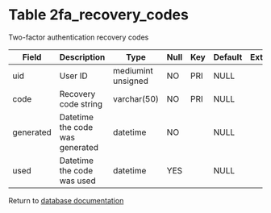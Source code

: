 Table 2fa_recovery_codes
===========
Two-factor authentication recovery codes

| Field     | Description                     | Type               | Null | Key | Default | Extra |    
| --------- | ------------------------------- | ------------------ | ---- | --- | ------- | ----- |    
| uid       | User ID                         | mediumint unsigned | NO   | PRI | NULL    |       |    
| code      | Recovery code string            | varchar(50)        | NO   | PRI | NULL    |       |    
| generated | Datetime the code was generated | datetime           | NO   |     | NULL    |       |    
| used      | Datetime the code was used      | datetime           | YES  |     | NULL    |       |    

Return to [database documentation](help/database)
